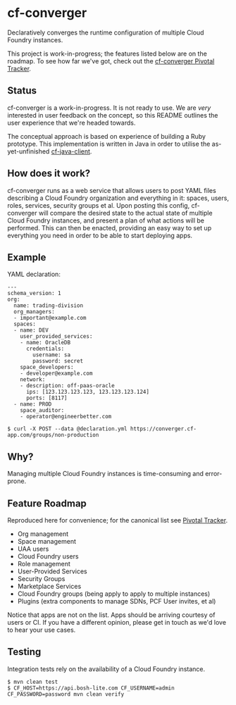# cf-converger

Declaratively converges the runtime configuration of multiple Cloud Foundry instances.

This project is work-in-progress; the features listed below are on the roadmap. To see how far we've got, check out the [cf-converger Pivotal Tracker](https://www.pivotaltracker.com/n/projects/1590869).

## Status

cf-converger is a work-in-progress. It is not ready to use. We are *very* interested in user feedback on the concept, so this README outlines the user experience that we're headed towards.

The conceptual approach is based on experience of building a Ruby prototype. This implementation is written in Java in order to utilise the as-yet-unfinished [cf-java-client](https://github.com/cloudfoundry/cf-java-client).

## How does it work?

cf-converger runs as a web service that allows users to  post YAML files describing a Cloud Foundry organization and everything in it: spaces, users, roles, services, security groups et al. Upon posting this config, cf-converger will compare the desired state to the actual state of multiple Cloud Foundry instances, and present a plan of what actions will be performed. This can then be enacted, providing an easy way to set up everything you need in order to be able to start deploying apps.

## Example

YAML declaration:

```
---
schema_version: 1
org:
  name: trading-division
  org_managers:
  - important@example.com
  spaces:
  - name: DEV
    user_provided_services:
    - name: OracleDB
      credentials:
        username: sa
        password: secret
    space_developers:
    - developer@example.com
    network:
    - description: off-paas-oracle
      ips: [123.123.123.123, 123.123.123.124]
      ports: [8117]
  - name: PROD
    space_auditor:
    - operator@engineerbetter.com
```

```
$ curl -X POST --data @declaration.yml https://converger.cf-app.com/groups/non-production
```

## Why?

Managing multiple Cloud Foundry instances is time-consuming and error-prone.

## Feature Roadmap

Reproduced here for convenience; for the canonical list see [Pivotal Tracker](https://www.pivotaltracker.com/n/projects/1590869).

* Org management
* Space management
* UAA users
* Cloud Foundry users
* Role management
* User-Provided Services
* Security Groups
* Marketplace Services
* Cloud Foundry groups (being apply to apply to multiple instances)
* Plugins (extra components to manage SDNs, PCF User invites, et al)

Notice that apps are not on the list. Apps should be arriving courtesy of users or CI. If you have a different opinion, please get in touch as we'd love to hear your use cases.

## Testing

Integration tests rely on the availability of a Cloud Foundry instance.

```
$ mvn clean test
$ CF_HOST=https://api.bosh-lite.com CF_USERNAME=admin CF_PASSWORD=password mvn clean verify
```
